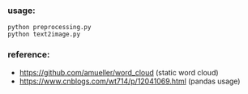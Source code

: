### usage: 
```shell
python preprocessing.py
python text2image.py
```

### reference:

- https://github.com/amueller/word_cloud (static word cloud)
- https://www.cnblogs.com/wt714/p/12041069.html (pandas usage)


